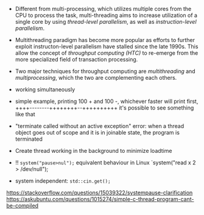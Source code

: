 - Different from multi-processing, which utilizes multiple cores from the CPU to process the task, multi-threading aims to increase utilization of a single core by using *thread-level parallelism*, as well as *instruction-level parallelism*.
- Multithreading paradigm has become more popular as efforts to further exploit instructon-level parallelism have stalled since the late 1990s. This allow the concept of *throughput computing (HTC)* to re-emerge from the more specialized field of transaction processing.
- Two major techniques for throughput computing are *multithreading* and *multiprocessing*, which the two are complementing each others.

- working simultaneously
- simple example, printing 100 + and 100 -, whichever faster will print first, ++++--------++++++++--++++++++++ it's possible to see something like that

- "terminate called without an active exception" error: when a thread object goes out of scope and it is in joinable state, the program is terminated

- Create thread working in the background to minimize loadtime


- !! `system("pause>nul");` equivalent behaviour in Linux `system("read x 2 > /dev/null");
- system independent: `std::cin.get();`

https://stackoverflow.com/questions/15039322/systempause-clarification
https://askubuntu.com/questions/1015274/simple-c-thread-program-cant-be-compiled
